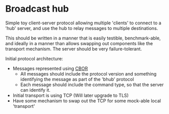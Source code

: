 # Broadcast hub

Simple toy client-server protocol allowing multiple 'clients' to connect to a 'hub' server, and use the hub
to relay messages to multiple destinations.

This should be written in a manner that is easily testible, benchmark-able, and ideally in a manner than allows
swapping out components like the transport mechanism. The server should be very failure-tolerant.

Initial protocol architecture:
 - Messages represented using [CBOR](https://tools.ietf.org/html/rfc8949)
    - All messages should include the protocol version and something identifying the message as part of the 'bhub' protocol
    - Each message should include the command type, so that the server can identify it.
 - Initial transport is using TCP (Will later upgrade to TLS)
 - Have some mechanism to swap out the TCP for some mock-able local 'transport'